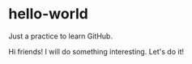 # hello-world
Just a practice to learn GitHub.

Hi friends!
I will do something interesting.
Let's do it!
